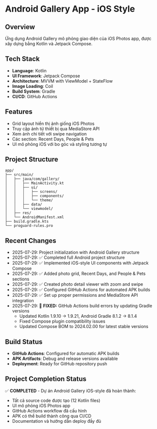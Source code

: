 # Android Gallery App - iOS Style

## Overview
Ứng dụng Android Gallery mô phỏng giao diện của iOS Photos app, được xây dựng bằng Kotlin và Jetpack Compose.

## Tech Stack
- **Language**: Kotlin
- **UI Framework**: Jetpack Compose
- **Architecture**: MVVM with ViewModel + StateFlow
- **Image Loading**: Coil
- **Build System**: Gradle
- **CI/CD**: GitHub Actions

## Features
- Grid layout hiển thị ảnh giống iOS Photos
- Truy cập ảnh từ thiết bị qua MediaStore API
- Xem ảnh chi tiết với swipe navigation
- Các section: Recent Days, People & Pets
- UI mô phỏng iOS với bo góc và styling tương tự

## Project Structure
```
app/
├── src/main/
│   ├── java/com/gallery/
│   │   ├── MainActivity.kt
│   │   ├── ui/
│   │   │   ├── screens/
│   │   │   ├── components/
│   │   │   └── theme/
│   │   ├── data/
│   │   └── viewmodel/
│   ├── res/
│   └── AndroidManifest.xml
├── build.gradle.kts
└── proguard-rules.pro
```

## Recent Changes
- 2025-07-29: Project initialization with Android Gallery structure
- 2025-07-29: ✅ Completed full Android project structure
- 2025-07-29: ✅ Implemented iOS-style UI components with Jetpack Compose
- 2025-07-29: ✅ Added photo grid, Recent Days, and People & Pets sections
- 2025-07-29: ✅ Created photo detail viewer with zoom and swipe
- 2025-07-29: ✅ Configured GitHub Actions for automated APK builds
- 2025-07-29: ✅ Set up proper permissions and MediaStore API integration
- 2025-07-29: 🔧 **FIXED:** GitHub Actions build errors by updating Gradle versions
  - Updated Kotlin 1.9.10 → 1.9.21, Android Gradle 8.1.2 → 8.1.4
  - Fixed Compose plugin compatibility issues
  - Updated Compose BOM to 2024.02.00 for latest stable versions

## Build Status
- **GitHub Actions**: Configured for automatic APK builds
- **APK Artifacts**: Debug and release versions available
- **Deployment**: Ready for GitHub repository push

## Project Completion Status
✅ **COMPLETED** - Dự án Android Gallery iOS-style đã hoàn thành:
- Tất cả source code được tạo (12 Kotlin files)
- UI mô phỏng iOS Photos app
- GitHub Actions workflow đã cấu hình
- APK có thể build thành công qua CI/CD
- Documentation và hướng dẫn deploy đầy đủ